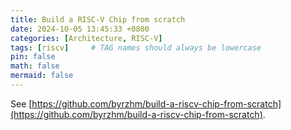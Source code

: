 ```yaml
---
title: Build a RISC-V Chip from scratch
date: 2024-10-05 13:45:33 +0800
categories: [Architecture, RISC-V]
tags: [riscv]     # TAG names should always be lowercase
pin: false
math: false
mermaid: false
---
```


See [https://github.com/byrzhm/build-a-riscv-chip-from-scratch](https://github.com/byrzhm/build-a-riscv-chip-from-scratch).
